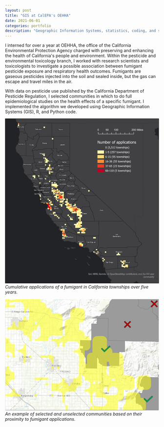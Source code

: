 ```yaml
---
layout: post
title: "GIS at CalEPA's OEHHA"
date: 2021-06-01
categories: portfolio
description: "Geographic Information Systems, statistics, coding, and study design at CalEPA's Office of Environmental Health Hazard Assessment (OEHHA)"
---
```


I interned for over a year at OEHHA, the office of the California Environmental Protection Agency charged with preserving and enhancing the health of California's people and environment. Within the pesticide and environmental toxicology branch, I worked with research scientists and toxicologists to investigate a possible association between fumigant pesticide exposure and respiratory health outcomes. Fumigants are gaseous pesticides injected into the soil and sealed inside, but the gas can escape and travel miles in the air.

With data on pesticide use published by the California Department of Pesticide Regulation, I selected communities in which to do full epidemiological studies on the health effects of a specific fumigant. I implemented the algorithm we developed using Geographic Information Systems (GIS), R, and Python code.

![Cumulative applications of a fumigant in California townships over five years.](/images/fumigant-map-1.png)
*Cumulative applications of a fumigant in California townships over five years.*

![An example of selected and unselected communities based on their proximity to fumigant applications.](/images/fumigant-map-2.png)
*An example of selected and unselected communities based on their proximity to fumigant applications.*